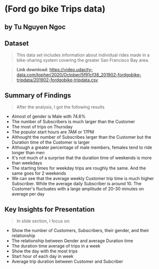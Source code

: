# (Ford go bike Trips data)
## by Tu Nguyen Ngoc


## Dataset

>This data set includes information about individual rides made in a bike-sharing system covering the greater San Francisco Bay area.

>**Link download:** https://video.udacity-data.com/topher/2020/October/5f91cf38_201902-fordgobike-tripdata/201902-fordgobike-tripdata.csv


## Summary of Findings

> After the analysis, I got the following results
 - Almost of gender is Male with 74.6%
 - The number of Subscribers is much larger than the Customer
 - The most of trips on Thursday
 - The populor start hours are 7AM or 17PM
 - Althought the number of Subscribes larger than the Customer but the Duration time of the Customer is larger
 - Although a greater percentage of male members, females tend to ride longer than men
 - It's not much of a surprise that the duration time of weekends is more than weekdays
 - The starting times for weekday trips are roughly the same. And the same goes for 2 weekends
 - We can see that the average weekly Customer trip time is much higher Subscriber. While the average daily Subscriber is around 10. The Customer's fluctuates with a large amplitude of 20-30 minutes on average per day

## Key Insights for Presentation

> In slide section, I focus on:
 - Show the number of Customers, Subscribers, their gender, and their relationship
 - The relationship between Gender and average Duration time
 - The duration time average of trips in a week
 - Show the day with the most trips
 - Start hour of each day in week
 - Average trip duration between Customer and Subcriber